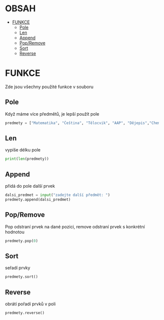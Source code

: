 # OBSAH
  - [FUNKCE](#FUNKCE)
    - [Pole](#Pole)
    - [Len](#Len)
    - [Append](#Append)
    - [Pop/Remove](#Pop/Remove)
    - [Sort](#Sort)
    - [Reverse](#Reverse)
# FUNKCE
Zde jsou všechny použité funkce v souboru
## Pole
Když máme více předmětů, je lepší použít pole
```py
predmety = ["Matematika", "Čeština", "Tělocvik", "AAP", "Dějepis","Chemie"]
```
## Len
vypíše délku pole
```py
print(len(predmety))
```
## Append
přidá do pole další prvek
```py
dalsi_predmet = input("zadejte další předmět: ")
predmety.append(dalsi_predmet)
```
## Pop/Remove
Pop odstraní prvek na dané pozici, remove odstraní prvek s konkrétní hodnotou
```py
predmety.pop(0)
```
## Sort
seřadí prvky
```py
predmety.sort()
```
## Reverse
obrátí pořadí prvků v poli
```py
predmety.reverse()
```
